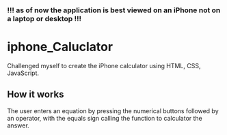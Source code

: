 ### !!! as of now the application is best viewed on an iPhone not on a laptop or desktop !!!
# iphone_Caluclator
Challenged myself to create the iPhone calculator using HTML, CSS, JavaScript. 

## How it works
The user enters an equation by pressing the numerical buttons followed by an operator, with the equals sign calling the function to calculator the answer.
